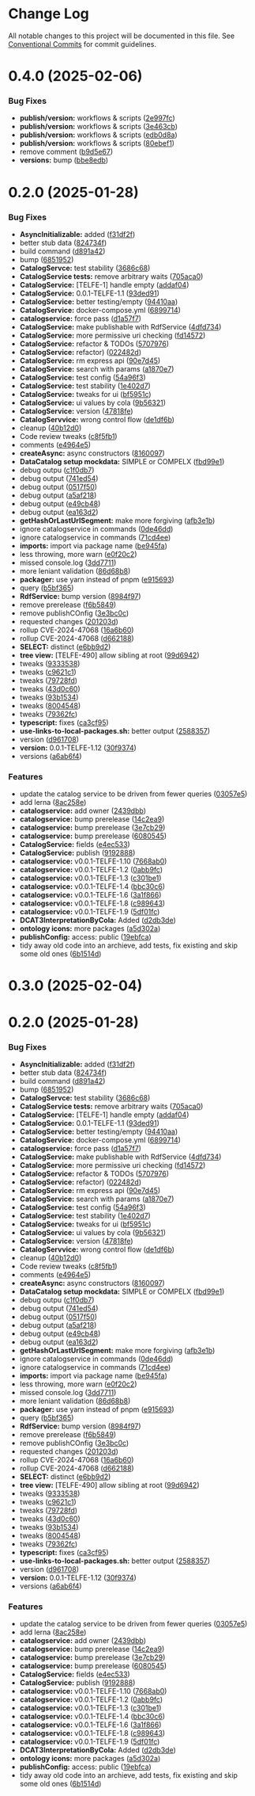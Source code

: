 # Change Log

All notable changes to this project will be documented in this file.
See [Conventional Commits](https://conventionalcommits.org) for commit guidelines.

# 0.4.0 (2025-02-06)


### Bug Fixes

* **publish/version:** workflows & scripts ([2e997fc](https://github.com/telicent-oss/rdf-libraries/commit/2e997fc71505d7626277c0111febb1a7b5cc3feb))
* **publish/version:** workflows & scripts ([3e463cb](https://github.com/telicent-oss/rdf-libraries/commit/3e463cb72cb8209acfcde29d1abc2eb8c71dccb0))
* **publish/version:** workflows & scripts ([edb0d8a](https://github.com/telicent-oss/rdf-libraries/commit/edb0d8ac7d071f479449114c7a11d3ed6288e03b))
* **publish/version:** workflows & scripts ([80ebef1](https://github.com/telicent-oss/rdf-libraries/commit/80ebef17eaa394f9718e151b9bf4d24a66c15050))
* remove comment ([b9d5e67](https://github.com/telicent-oss/rdf-libraries/commit/b9d5e67dab3d7e196cf2af1f8d99682ab5ba04e9))
* **versions:** bump ([bbe8edb](https://github.com/telicent-oss/rdf-libraries/commit/bbe8edb990144e344dd44c06f2d772b61ef49051))



# 0.2.0 (2025-01-28)


### Bug Fixes

* **AsyncInitializable:** added ([f31df2f](https://github.com/telicent-oss/rdf-libraries/commit/f31df2f1e72dd189e0599e9d0d4af840c8dd1ac5))
* better stub data ([824734f](https://github.com/telicent-oss/rdf-libraries/commit/824734f784c0a56e3a1db9e964b58b3538f67517))
* build command ([d891a42](https://github.com/telicent-oss/rdf-libraries/commit/d891a4205ea07c3b6071629cc04bae891fba3dea))
* bump ([6851952](https://github.com/telicent-oss/rdf-libraries/commit/6851952d6f2d739e1f254b6cbbc406275638af3e))
* **CatalogServce:** test stability ([3686c68](https://github.com/telicent-oss/rdf-libraries/commit/3686c68f6a3d3d10d2ae1aed5a4ae1c1fcccd6df))
* **CatalogService tests:** remove arbitrary waits ([705aca0](https://github.com/telicent-oss/rdf-libraries/commit/705aca0b2b8e0c24c64e788c1c40083d8b07592f))
* **CatalogService:** [TELFE-1] handle empty ([addaf04](https://github.com/telicent-oss/rdf-libraries/commit/addaf045864654554cb0613ab2c9f49166fb19bb))
* **CatalogService:** 0.0.1-TELFE-1.1 ([93ded91](https://github.com/telicent-oss/rdf-libraries/commit/93ded914d0f3a1d2a267eeae2c3381e9738c7744))
* **CatalogService:** better testing/empty ([94410aa](https://github.com/telicent-oss/rdf-libraries/commit/94410aa8c84ea68e3f546297cad24fb5a7aa86c8))
* **CatalogService:** docker-compose.yml ([6899714](https://github.com/telicent-oss/rdf-libraries/commit/6899714a5efb7dc389db0c2b3c632618bee63575))
* **catalogservice:** force pass ([d1a57f7](https://github.com/telicent-oss/rdf-libraries/commit/d1a57f7c2ea4d70733a54fb53340fd12cc968bb6))
* **CatalogService:** make publishable with RdfService ([4dfd734](https://github.com/telicent-oss/rdf-libraries/commit/4dfd734365186c0c1bb9c45dc39a88c1c15d1f37))
* **CatalogService:** more permissive uri checking ([fd14572](https://github.com/telicent-oss/rdf-libraries/commit/fd1457241457ac17cace853c950a3fd807bbd2ec))
* **CatalogService:** refactor & TODOs ([5707976](https://github.com/telicent-oss/rdf-libraries/commit/5707976113febff3293a2d66f3b4d939936d3017))
* **CatalogService:** refactor) ([022482d](https://github.com/telicent-oss/rdf-libraries/commit/022482df93185480459a91594fe691145ec9102c))
* **CatalogService:** rm express api ([90e7d45](https://github.com/telicent-oss/rdf-libraries/commit/90e7d452929bfcbc7c7a768ec29969f3c2281a2a))
* **CatalogService:** search with params ([a1870e7](https://github.com/telicent-oss/rdf-libraries/commit/a1870e77ad845e4f7cadcb4dcb7b2a6fff0002ad))
* **CatalogService:** test config ([54a96f3](https://github.com/telicent-oss/rdf-libraries/commit/54a96f31065a359664bf8b268a1a96d85ea08bb9))
* **CatalogService:** test stability ([1e402d7](https://github.com/telicent-oss/rdf-libraries/commit/1e402d7c11860e813a9e0cb06254aed507f3d69f))
* **CatalogService:** tweaks for ui ([bf5951c](https://github.com/telicent-oss/rdf-libraries/commit/bf5951c985fae5809f3a1a7d9efc248dcc2e5a54))
* **CatalogService:** ui values by cola ([9b56321](https://github.com/telicent-oss/rdf-libraries/commit/9b56321c880885e73934ff26e4d7b453f4f4ac10))
* **CatalogService:** version ([47818fe](https://github.com/telicent-oss/rdf-libraries/commit/47818feab53ba3b3044117cd5abfb56c4268cdae))
* **CatalogServvice:** wrong control flow ([de1df6b](https://github.com/telicent-oss/rdf-libraries/commit/de1df6b4a3b21cc66ef1a99bea9201458bd1b43b))
* cleanup ([40b12d0](https://github.com/telicent-oss/rdf-libraries/commit/40b12d07ba897325996ad362ea3d2644f8b45484))
* Code review tweaks ([c8f5fb1](https://github.com/telicent-oss/rdf-libraries/commit/c8f5fb1243dd5345943aefc578b1930198fcebec))
* comments ([e4964e5](https://github.com/telicent-oss/rdf-libraries/commit/e4964e55898c5ff9b841b163eb23f555992052a3))
* **createAsync:** async constructors ([8160097](https://github.com/telicent-oss/rdf-libraries/commit/81600970fae3fb59f7c9924ea655cfe24626c39d))
* **DataCatalog setup mockdata:** SIMPLE or COMPELX ([fbd99e1](https://github.com/telicent-oss/rdf-libraries/commit/fbd99e1e1b625e982a4d81e9cdff79075badd722))
* debug outpu ([c1f0db7](https://github.com/telicent-oss/rdf-libraries/commit/c1f0db71db75af80b22b91135fdb44d4aa073b4e))
* debug output ([741ed54](https://github.com/telicent-oss/rdf-libraries/commit/741ed5469ff79e88e1a2e716500d004599d0f9d6))
* debug output ([0517f50](https://github.com/telicent-oss/rdf-libraries/commit/0517f50b29ceab42156feff3683b8bd3b5c2d950))
* debug output ([a5af218](https://github.com/telicent-oss/rdf-libraries/commit/a5af218573d2434139b4da916de4f6f914b866be))
* debug output ([e49cb48](https://github.com/telicent-oss/rdf-libraries/commit/e49cb48af4a4b5ecf8a794ea2f4c1bac6091bdaf))
* debug output ([ea163d2](https://github.com/telicent-oss/rdf-libraries/commit/ea163d25d3991f80303036d0ebdea225838b76c2))
* **getHashOrLastUrlSegment:** make more forgiving ([afb3e1b](https://github.com/telicent-oss/rdf-libraries/commit/afb3e1b80e8aaa54e0179fd7eea80ce8b00147e5))
* ignore catalogservice in commands ([0de46dd](https://github.com/telicent-oss/rdf-libraries/commit/0de46ddcb67fe7b85780580209060d7e8de89df5))
* ignore catalogservice in commands ([71cd4ee](https://github.com/telicent-oss/rdf-libraries/commit/71cd4ee246324595cdbfd3a51ea1f4bb5cdc8b24))
* **imports:** import via package name ([be945fa](https://github.com/telicent-oss/rdf-libraries/commit/be945fafb9c1d248a505ec2257363d6b0ffecfd8))
* less throwing, more warn ([e0f20c2](https://github.com/telicent-oss/rdf-libraries/commit/e0f20c21ff560be80a36739c836984b9e75af04a))
* missed console.log ([3dd7711](https://github.com/telicent-oss/rdf-libraries/commit/3dd77110ab443f8a41d6fca9ed4d9164049e7a16))
* more leniant validation ([86d68b8](https://github.com/telicent-oss/rdf-libraries/commit/86d68b8d21842b245e14394fe4ac70900d8f9e00))
* **packager:** use yarn instead of pnpm ([e915693](https://github.com/telicent-oss/rdf-libraries/commit/e9156939d9fc58747ef5843f2c3f676caca6dd7c))
* query ([b5bf365](https://github.com/telicent-oss/rdf-libraries/commit/b5bf3652ef5544edabe6cb5e493a26e42557ed05))
* **RdfService:** bump version ([8984f97](https://github.com/telicent-oss/rdf-libraries/commit/8984f97c0a5164adeee8269ae62c51147f6394c1))
* remove prerelease ([f6b5849](https://github.com/telicent-oss/rdf-libraries/commit/f6b5849a300b8612fd8738cfc880380afc11b519))
* remove publishCOnfig ([3e3bc0c](https://github.com/telicent-oss/rdf-libraries/commit/3e3bc0cad63b696039b9eedab6bc189fd1874003))
* requested changes ([201203d](https://github.com/telicent-oss/rdf-libraries/commit/201203d9c2e7d56267e79b18bc13301acddddece))
* rollup CVE-2024-47068 ([16a6b60](https://github.com/telicent-oss/rdf-libraries/commit/16a6b602b7423742669c188a10febf9a068c48c7))
* rollup CVE-2024-47068 ([d662188](https://github.com/telicent-oss/rdf-libraries/commit/d662188c9542d60adee1e3babccfc7f8cee57168))
* **SELECT:** distinct ([e6bb9d2](https://github.com/telicent-oss/rdf-libraries/commit/e6bb9d2673ddd22e4e0642d185692751f8a10c64))
* **tree view:** [TELFE-490] allow sibling at root ([99d6942](https://github.com/telicent-oss/rdf-libraries/commit/99d69423b53153e8920f5bab678641270aeb6dc6))
* tweaks ([9333538](https://github.com/telicent-oss/rdf-libraries/commit/93335383565045120cf49680ff05f07bee110dec))
* tweaks ([c9621c1](https://github.com/telicent-oss/rdf-libraries/commit/c9621c18dd56db86b446a86ddbce07f9cb6ca948))
* tweaks ([79728fd](https://github.com/telicent-oss/rdf-libraries/commit/79728fd1ca96bf8e9965da9f16ff288a942a26e2))
* tweaks ([43d0c60](https://github.com/telicent-oss/rdf-libraries/commit/43d0c60aaceff0d49fc507c2c69155914c6f7f90))
* tweaks ([93b1534](https://github.com/telicent-oss/rdf-libraries/commit/93b1534b9e363eba4cd5c7b5af9a5d21eddb5890))
* tweaks ([8004548](https://github.com/telicent-oss/rdf-libraries/commit/80045481780452f47d783e407975983244c80b13))
* tweaks ([79362fc](https://github.com/telicent-oss/rdf-libraries/commit/79362fc614b87d1a29f13cdd69bd20eb596475f5))
* **typescript:** fixes ([ca3cf95](https://github.com/telicent-oss/rdf-libraries/commit/ca3cf9509dcc13d8e4e2bffa8bef9cf7811bda97))
* **use-links-to-local-packages.sh:** better output ([2588357](https://github.com/telicent-oss/rdf-libraries/commit/258835775c86fa431296c975ca06202045678f44))
* version ([d961708](https://github.com/telicent-oss/rdf-libraries/commit/d961708534640b2bbd0b492490107aec7260edfe))
* **version:** 0.0.1-TELFE-1.12 ([30f9374](https://github.com/telicent-oss/rdf-libraries/commit/30f937445f0ad2656eb3b96ceb097831b68efacc))
* versions ([a6ab6f4](https://github.com/telicent-oss/rdf-libraries/commit/a6ab6f4378ce45d56481855c46d4e89893486a4d))


### Features

*  update the catalog service to be driven from fewer queries ([03057e5](https://github.com/telicent-oss/rdf-libraries/commit/03057e50d5f4425d85956bb207ba3e4bd8bd72f8))
* add lerna ([8ac258e](https://github.com/telicent-oss/rdf-libraries/commit/8ac258e803833c044314d10a9369dd01ffe47fe7))
* **catalogservice:** add owner ([2439dbb](https://github.com/telicent-oss/rdf-libraries/commit/2439dbb0d85555b32f26cfe1f47002dba071fde6))
* **catalogservice:** bump prerelease ([14c2ea9](https://github.com/telicent-oss/rdf-libraries/commit/14c2ea90a6c507ed2f1d05477260a45b17f5365f))
* **catalogservice:** bump prerelease ([3e7cb29](https://github.com/telicent-oss/rdf-libraries/commit/3e7cb29eddf8ea48458f298d259935771c3c4468))
* **catalogservice:** bump prerelease ([6080545](https://github.com/telicent-oss/rdf-libraries/commit/6080545e8e4cd6372b4ab19387a1e0815e3502f5))
* **CatalogService:** fields ([e4ec533](https://github.com/telicent-oss/rdf-libraries/commit/e4ec5336dcb97499afb45b3387d066d15a235ecb))
* **CatalogService:** publish ([9192888](https://github.com/telicent-oss/rdf-libraries/commit/9192888d855f49063642803291503cb07cfbb00c))
* **catalogservice:** v0.0.1-TELFE-1.10 ([7668ab0](https://github.com/telicent-oss/rdf-libraries/commit/7668ab0f0c249937132b9fad26715a8261fdc24e))
* **catalogservice:** v0.0.1-TELFE-1.2 ([0abb9fc](https://github.com/telicent-oss/rdf-libraries/commit/0abb9fc276b1a4b0df3eff2c3ef547cd9dc9f077))
* **catalogservice:** v0.0.1-TELFE-1.3 ([c301be1](https://github.com/telicent-oss/rdf-libraries/commit/c301be152e62c139eace22bae743d74cb41437a9))
* **catalogservice:** v0.0.1-TELFE-1.4 ([bbc30c6](https://github.com/telicent-oss/rdf-libraries/commit/bbc30c695a1602f89036d78f9ec51f7db762433e))
* **catalogservice:** v0.0.1-TELFE-1.6 ([3a1f866](https://github.com/telicent-oss/rdf-libraries/commit/3a1f8668c4f1ae9cb015076d6e964f0e6ca8f061))
* **catalogservice:** v0.0.1-TELFE-1.8 ([c989643](https://github.com/telicent-oss/rdf-libraries/commit/c989643e971d5d88eacb2db6f3eee0f3877b2a25))
* **catalogservice:** v0.0.1-TELFE-1.9 ([5df01fc](https://github.com/telicent-oss/rdf-libraries/commit/5df01fc4d5a39f7cbd3c94ff67327adcab622a7d))
* **DCAT3InterpretationByCola:** Added ([d2db3de](https://github.com/telicent-oss/rdf-libraries/commit/d2db3dea3e08c4c5cfb8e9d3cdc4bf00095e0c1c))
* **ontology icons:** more packages ([a5d302a](https://github.com/telicent-oss/rdf-libraries/commit/a5d302ab358dcb4192de5fed1ecb20d4bef62fd0))
* **publishConfig:** access: public ([19ebfca](https://github.com/telicent-oss/rdf-libraries/commit/19ebfcae33b3e1936cc23fb498852603f13f9d5d))
* tidy away old code into an archieve, add tests, fix existing and skip some old ones ([6b1514d](https://github.com/telicent-oss/rdf-libraries/commit/6b1514d73f419e9152cc5c0c17bcd43070ccea4b))





# 0.3.0 (2025-02-04)



# 0.2.0 (2025-01-28)


### Bug Fixes

* **AsyncInitializable:** added ([f31df2f](https://github.com/telicent-oss/rdf-libraries/commit/f31df2f1e72dd189e0599e9d0d4af840c8dd1ac5))
* better stub data ([824734f](https://github.com/telicent-oss/rdf-libraries/commit/824734f784c0a56e3a1db9e964b58b3538f67517))
* build command ([d891a42](https://github.com/telicent-oss/rdf-libraries/commit/d891a4205ea07c3b6071629cc04bae891fba3dea))
* bump ([6851952](https://github.com/telicent-oss/rdf-libraries/commit/6851952d6f2d739e1f254b6cbbc406275638af3e))
* **CatalogServce:** test stability ([3686c68](https://github.com/telicent-oss/rdf-libraries/commit/3686c68f6a3d3d10d2ae1aed5a4ae1c1fcccd6df))
* **CatalogService tests:** remove arbitrary waits ([705aca0](https://github.com/telicent-oss/rdf-libraries/commit/705aca0b2b8e0c24c64e788c1c40083d8b07592f))
* **CatalogService:** [TELFE-1] handle empty ([addaf04](https://github.com/telicent-oss/rdf-libraries/commit/addaf045864654554cb0613ab2c9f49166fb19bb))
* **CatalogService:** 0.0.1-TELFE-1.1 ([93ded91](https://github.com/telicent-oss/rdf-libraries/commit/93ded914d0f3a1d2a267eeae2c3381e9738c7744))
* **CatalogService:** better testing/empty ([94410aa](https://github.com/telicent-oss/rdf-libraries/commit/94410aa8c84ea68e3f546297cad24fb5a7aa86c8))
* **CatalogService:** docker-compose.yml ([6899714](https://github.com/telicent-oss/rdf-libraries/commit/6899714a5efb7dc389db0c2b3c632618bee63575))
* **catalogservice:** force pass ([d1a57f7](https://github.com/telicent-oss/rdf-libraries/commit/d1a57f7c2ea4d70733a54fb53340fd12cc968bb6))
* **CatalogService:** make publishable with RdfService ([4dfd734](https://github.com/telicent-oss/rdf-libraries/commit/4dfd734365186c0c1bb9c45dc39a88c1c15d1f37))
* **CatalogService:** more permissive uri checking ([fd14572](https://github.com/telicent-oss/rdf-libraries/commit/fd1457241457ac17cace853c950a3fd807bbd2ec))
* **CatalogService:** refactor & TODOs ([5707976](https://github.com/telicent-oss/rdf-libraries/commit/5707976113febff3293a2d66f3b4d939936d3017))
* **CatalogService:** refactor) ([022482d](https://github.com/telicent-oss/rdf-libraries/commit/022482df93185480459a91594fe691145ec9102c))
* **CatalogService:** rm express api ([90e7d45](https://github.com/telicent-oss/rdf-libraries/commit/90e7d452929bfcbc7c7a768ec29969f3c2281a2a))
* **CatalogService:** search with params ([a1870e7](https://github.com/telicent-oss/rdf-libraries/commit/a1870e77ad845e4f7cadcb4dcb7b2a6fff0002ad))
* **CatalogService:** test config ([54a96f3](https://github.com/telicent-oss/rdf-libraries/commit/54a96f31065a359664bf8b268a1a96d85ea08bb9))
* **CatalogService:** test stability ([1e402d7](https://github.com/telicent-oss/rdf-libraries/commit/1e402d7c11860e813a9e0cb06254aed507f3d69f))
* **CatalogService:** tweaks for ui ([bf5951c](https://github.com/telicent-oss/rdf-libraries/commit/bf5951c985fae5809f3a1a7d9efc248dcc2e5a54))
* **CatalogService:** ui values by cola ([9b56321](https://github.com/telicent-oss/rdf-libraries/commit/9b56321c880885e73934ff26e4d7b453f4f4ac10))
* **CatalogService:** version ([47818fe](https://github.com/telicent-oss/rdf-libraries/commit/47818feab53ba3b3044117cd5abfb56c4268cdae))
* **CatalogServvice:** wrong control flow ([de1df6b](https://github.com/telicent-oss/rdf-libraries/commit/de1df6b4a3b21cc66ef1a99bea9201458bd1b43b))
* cleanup ([40b12d0](https://github.com/telicent-oss/rdf-libraries/commit/40b12d07ba897325996ad362ea3d2644f8b45484))
* Code review tweaks ([c8f5fb1](https://github.com/telicent-oss/rdf-libraries/commit/c8f5fb1243dd5345943aefc578b1930198fcebec))
* comments ([e4964e5](https://github.com/telicent-oss/rdf-libraries/commit/e4964e55898c5ff9b841b163eb23f555992052a3))
* **createAsync:** async constructors ([8160097](https://github.com/telicent-oss/rdf-libraries/commit/81600970fae3fb59f7c9924ea655cfe24626c39d))
* **DataCatalog setup mockdata:** SIMPLE or COMPELX ([fbd99e1](https://github.com/telicent-oss/rdf-libraries/commit/fbd99e1e1b625e982a4d81e9cdff79075badd722))
* debug outpu ([c1f0db7](https://github.com/telicent-oss/rdf-libraries/commit/c1f0db71db75af80b22b91135fdb44d4aa073b4e))
* debug output ([741ed54](https://github.com/telicent-oss/rdf-libraries/commit/741ed5469ff79e88e1a2e716500d004599d0f9d6))
* debug output ([0517f50](https://github.com/telicent-oss/rdf-libraries/commit/0517f50b29ceab42156feff3683b8bd3b5c2d950))
* debug output ([a5af218](https://github.com/telicent-oss/rdf-libraries/commit/a5af218573d2434139b4da916de4f6f914b866be))
* debug output ([e49cb48](https://github.com/telicent-oss/rdf-libraries/commit/e49cb48af4a4b5ecf8a794ea2f4c1bac6091bdaf))
* debug output ([ea163d2](https://github.com/telicent-oss/rdf-libraries/commit/ea163d25d3991f80303036d0ebdea225838b76c2))
* **getHashOrLastUrlSegment:** make more forgiving ([afb3e1b](https://github.com/telicent-oss/rdf-libraries/commit/afb3e1b80e8aaa54e0179fd7eea80ce8b00147e5))
* ignore catalogservice in commands ([0de46dd](https://github.com/telicent-oss/rdf-libraries/commit/0de46ddcb67fe7b85780580209060d7e8de89df5))
* ignore catalogservice in commands ([71cd4ee](https://github.com/telicent-oss/rdf-libraries/commit/71cd4ee246324595cdbfd3a51ea1f4bb5cdc8b24))
* **imports:** import via package name ([be945fa](https://github.com/telicent-oss/rdf-libraries/commit/be945fafb9c1d248a505ec2257363d6b0ffecfd8))
* less throwing, more warn ([e0f20c2](https://github.com/telicent-oss/rdf-libraries/commit/e0f20c21ff560be80a36739c836984b9e75af04a))
* missed console.log ([3dd7711](https://github.com/telicent-oss/rdf-libraries/commit/3dd77110ab443f8a41d6fca9ed4d9164049e7a16))
* more leniant validation ([86d68b8](https://github.com/telicent-oss/rdf-libraries/commit/86d68b8d21842b245e14394fe4ac70900d8f9e00))
* **packager:** use yarn instead of pnpm ([e915693](https://github.com/telicent-oss/rdf-libraries/commit/e9156939d9fc58747ef5843f2c3f676caca6dd7c))
* query ([b5bf365](https://github.com/telicent-oss/rdf-libraries/commit/b5bf3652ef5544edabe6cb5e493a26e42557ed05))
* **RdfService:** bump version ([8984f97](https://github.com/telicent-oss/rdf-libraries/commit/8984f97c0a5164adeee8269ae62c51147f6394c1))
* remove prerelease ([f6b5849](https://github.com/telicent-oss/rdf-libraries/commit/f6b5849a300b8612fd8738cfc880380afc11b519))
* remove publishCOnfig ([3e3bc0c](https://github.com/telicent-oss/rdf-libraries/commit/3e3bc0cad63b696039b9eedab6bc189fd1874003))
* requested changes ([201203d](https://github.com/telicent-oss/rdf-libraries/commit/201203d9c2e7d56267e79b18bc13301acddddece))
* rollup CVE-2024-47068 ([16a6b60](https://github.com/telicent-oss/rdf-libraries/commit/16a6b602b7423742669c188a10febf9a068c48c7))
* rollup CVE-2024-47068 ([d662188](https://github.com/telicent-oss/rdf-libraries/commit/d662188c9542d60adee1e3babccfc7f8cee57168))
* **SELECT:** distinct ([e6bb9d2](https://github.com/telicent-oss/rdf-libraries/commit/e6bb9d2673ddd22e4e0642d185692751f8a10c64))
* **tree view:** [TELFE-490] allow sibling at root ([99d6942](https://github.com/telicent-oss/rdf-libraries/commit/99d69423b53153e8920f5bab678641270aeb6dc6))
* tweaks ([9333538](https://github.com/telicent-oss/rdf-libraries/commit/93335383565045120cf49680ff05f07bee110dec))
* tweaks ([c9621c1](https://github.com/telicent-oss/rdf-libraries/commit/c9621c18dd56db86b446a86ddbce07f9cb6ca948))
* tweaks ([79728fd](https://github.com/telicent-oss/rdf-libraries/commit/79728fd1ca96bf8e9965da9f16ff288a942a26e2))
* tweaks ([43d0c60](https://github.com/telicent-oss/rdf-libraries/commit/43d0c60aaceff0d49fc507c2c69155914c6f7f90))
* tweaks ([93b1534](https://github.com/telicent-oss/rdf-libraries/commit/93b1534b9e363eba4cd5c7b5af9a5d21eddb5890))
* tweaks ([8004548](https://github.com/telicent-oss/rdf-libraries/commit/80045481780452f47d783e407975983244c80b13))
* tweaks ([79362fc](https://github.com/telicent-oss/rdf-libraries/commit/79362fc614b87d1a29f13cdd69bd20eb596475f5))
* **typescript:** fixes ([ca3cf95](https://github.com/telicent-oss/rdf-libraries/commit/ca3cf9509dcc13d8e4e2bffa8bef9cf7811bda97))
* **use-links-to-local-packages.sh:** better output ([2588357](https://github.com/telicent-oss/rdf-libraries/commit/258835775c86fa431296c975ca06202045678f44))
* version ([d961708](https://github.com/telicent-oss/rdf-libraries/commit/d961708534640b2bbd0b492490107aec7260edfe))
* **version:** 0.0.1-TELFE-1.12 ([30f9374](https://github.com/telicent-oss/rdf-libraries/commit/30f937445f0ad2656eb3b96ceb097831b68efacc))
* versions ([a6ab6f4](https://github.com/telicent-oss/rdf-libraries/commit/a6ab6f4378ce45d56481855c46d4e89893486a4d))


### Features

*  update the catalog service to be driven from fewer queries ([03057e5](https://github.com/telicent-oss/rdf-libraries/commit/03057e50d5f4425d85956bb207ba3e4bd8bd72f8))
* add lerna ([8ac258e](https://github.com/telicent-oss/rdf-libraries/commit/8ac258e803833c044314d10a9369dd01ffe47fe7))
* **catalogservice:** add owner ([2439dbb](https://github.com/telicent-oss/rdf-libraries/commit/2439dbb0d85555b32f26cfe1f47002dba071fde6))
* **catalogservice:** bump prerelease ([14c2ea9](https://github.com/telicent-oss/rdf-libraries/commit/14c2ea90a6c507ed2f1d05477260a45b17f5365f))
* **catalogservice:** bump prerelease ([3e7cb29](https://github.com/telicent-oss/rdf-libraries/commit/3e7cb29eddf8ea48458f298d259935771c3c4468))
* **catalogservice:** bump prerelease ([6080545](https://github.com/telicent-oss/rdf-libraries/commit/6080545e8e4cd6372b4ab19387a1e0815e3502f5))
* **CatalogService:** fields ([e4ec533](https://github.com/telicent-oss/rdf-libraries/commit/e4ec5336dcb97499afb45b3387d066d15a235ecb))
* **CatalogService:** publish ([9192888](https://github.com/telicent-oss/rdf-libraries/commit/9192888d855f49063642803291503cb07cfbb00c))
* **catalogservice:** v0.0.1-TELFE-1.10 ([7668ab0](https://github.com/telicent-oss/rdf-libraries/commit/7668ab0f0c249937132b9fad26715a8261fdc24e))
* **catalogservice:** v0.0.1-TELFE-1.2 ([0abb9fc](https://github.com/telicent-oss/rdf-libraries/commit/0abb9fc276b1a4b0df3eff2c3ef547cd9dc9f077))
* **catalogservice:** v0.0.1-TELFE-1.3 ([c301be1](https://github.com/telicent-oss/rdf-libraries/commit/c301be152e62c139eace22bae743d74cb41437a9))
* **catalogservice:** v0.0.1-TELFE-1.4 ([bbc30c6](https://github.com/telicent-oss/rdf-libraries/commit/bbc30c695a1602f89036d78f9ec51f7db762433e))
* **catalogservice:** v0.0.1-TELFE-1.6 ([3a1f866](https://github.com/telicent-oss/rdf-libraries/commit/3a1f8668c4f1ae9cb015076d6e964f0e6ca8f061))
* **catalogservice:** v0.0.1-TELFE-1.8 ([c989643](https://github.com/telicent-oss/rdf-libraries/commit/c989643e971d5d88eacb2db6f3eee0f3877b2a25))
* **catalogservice:** v0.0.1-TELFE-1.9 ([5df01fc](https://github.com/telicent-oss/rdf-libraries/commit/5df01fc4d5a39f7cbd3c94ff67327adcab622a7d))
* **DCAT3InterpretationByCola:** Added ([d2db3de](https://github.com/telicent-oss/rdf-libraries/commit/d2db3dea3e08c4c5cfb8e9d3cdc4bf00095e0c1c))
* **ontology icons:** more packages ([a5d302a](https://github.com/telicent-oss/rdf-libraries/commit/a5d302ab358dcb4192de5fed1ecb20d4bef62fd0))
* **publishConfig:** access: public ([19ebfca](https://github.com/telicent-oss/rdf-libraries/commit/19ebfcae33b3e1936cc23fb498852603f13f9d5d))
* tidy away old code into an archieve, add tests, fix existing and skip some old ones ([6b1514d](https://github.com/telicent-oss/rdf-libraries/commit/6b1514d73f419e9152cc5c0c17bcd43070ccea4b))
